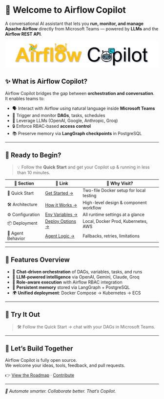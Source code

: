 # 🌱 Welcome to **Airflow Copilot**

A conversational AI assistant that lets you **run, monitor, and manage Apache Airflow** directly from Microsoft Teams — powered by **LLMs** and the **Airflow REST API**.

![Airflow Copilot banner](assets/AirflowCopilotLogo.svg)



## ✨ What is Airflow Copilot?

Airflow Copilot bridges the gap between **orchestration and conversation**.  
It enables teams to:

- 🗣️ Interact with Airflow using natural language inside **Microsoft Teams**
- 🔁 Trigger and monitor **DAGs**, tasks, schedules
- 🧠 Leverage LLMs (OpenAI, Google, Anthropic, Groq)
- 🔒 Enforce RBAC-based **access control**
- 📚 Preserve memory via **LangGraph checkpoints** in PostgreSQL

---

## 🚦 Ready to Begin?

> 💡 Follow the **Quick Start** and get your Copilot up & running in less than 10 minutes.

| 🔹 Section               | 🔗 Link                                        | 📌 Why Visit?                             |
|-------------------------|-----------------------------------------------|-------------------------------------------|
| 🚀 Quick Start           | [Get Started →](quickstart/getting_started.md) | Two-file Docker setup for local testing   |
| 🛠️ Architecture          | [How it Works →](architecture/architecture.md)  | High-level design & component workflow    |
| ⚙️ Configuration         | [Env Variables →](configuration/environment_variables.md) | All runtime settings at a glance  |
| 📦 Deployment            | [Deploy Options →](deployment/deployment.md)  | Local, Docker Prod, Kubernetes, AWS       |
| 🤖 Agent Behavior        | [Agent Logic →](quickstart/agent-behavior.md)  | Fallbacks, retries, limitations           |


---

## 🧰 Features Overview

- 🔄 **Chat-driven orchestration** of DAGs, variables, tasks, and runs
- 🧠 **LLM-powered intelligence** via OpenAI, Gemini, Claude, Groq
- 🔐 **Role-aware execution** with Airflow RBAC integration
- 🧩 **Persistent memory** stored via LangGraph + PostgreSQL
- 🌍 **Unified deployment**: Docker Compose → Kubernetes → ECS

---

## 🧪 Try It Out

> 🛠️ Follow the Quick Start → chat with your DAGs in Microsoft Teams.  

---

## 🤝 Let’s Build Together

Airflow Copilot is fully open source.  
We welcome your ideas, tools, feedback, and pull requests.

👉 [View the Roadmap](roadmap.md) · [Contribute](contributing.md)

---

_🚀 Automate smarter. Collaborate better. That’s Copilot._
